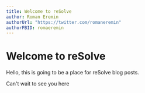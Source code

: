 ```yaml
---
title: Welcome to reSolve
author: Roman Eremin
authorUrl: "https://twitter.com/romaneremin"
authorFBID: romaeremin
---
```


# Welcome to reSolve

Hello, this is going to be a place for reSolve blog posts.

Can't wait to see you here
